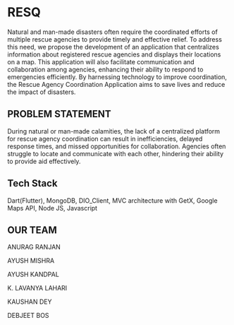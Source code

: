 
# RESQ

Natural and man-made disasters often require the coordinated efforts of multiple rescue agencies to provide timely and effective relief. To address this need, we propose the development of an application that centralizes information about registered rescue agencies and displays their locations on a map. This application will also facilitate communication and collaboration among agencies, enhancing their ability to respond to emergencies efficiently. By harnessing technology to improve coordination, the Rescue Agency Coordination Application aims to save lives and reduce the impact of disasters.


## PROBLEM STATEMENT
During natural or man-made calamities, the lack of a centralized platform for rescue agency coordination can result in inefficiencies, delayed response times, and missed opportunities for collaboration. Agencies often struggle to locate and communicate with each other, hindering their ability to provide aid effectively. 

## Tech Stack

Dart(Flutter),
MongoDB,
DIO_Client,
MVC architecture with GetX,
Google Maps API,
Node JS,
Javascript



## OUR TEAM
ANURAG RANJAN

AYUSH MISHRA

AYUSH KANDPAL

K. LAVANYA LAHARI

KAUSHAN DEY

DEBJEET BOS








